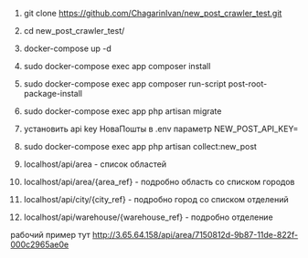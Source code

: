 1. git clone https://github.com/ChagarinIvan/new_post_crawler_test.git
2. cd new_post_crawler_test/
3. docker-compose up -d
4. sudo docker-compose exec app composer install
5. sudo docker-compose exec app composer run-script post-root-package-install
6. sudo docker-compose exec app php artisan migrate
7. установить api key НоваПошты в .env параметр NEW_POST_API_KEY=
8. sudo docker-compose exec app php artisan collect:new_post

9. localhost/api/area - список областей
10. localhost/api/area/{area_ref} - подробно область со списком городов
11. localhost/api/city/{city_ref} - подробно город со списком отделений
12. localhost/api/warehouse/{warehouse_ref} - подробно отделение

рабочий пример тут http://3.65.64.158/api/area/7150812d-9b87-11de-822f-000c2965ae0e
